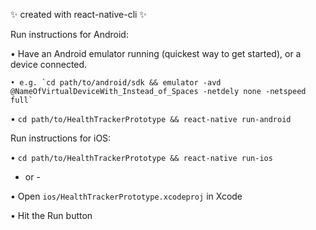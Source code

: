 ✨ created with react-native-cli ✨

Run instructions for Android:

  • Have an Android emulator running (quickest way to get started), or a device connected.

    • e.g. `cd path/to/android/sdk && emulator -avd @NameOfVirtualDeviceWith_Instead_of_Spaces -netdely none -netspeed full`

  • `cd path/to/HealthTrackerPrototype && react-native run-android`

Run instructions for iOS:

  • `cd path/to/HealthTrackerPrototype && react-native run-ios`

  - or -

  • Open `ios/HealthTrackerPrototype.xcodeproj` in Xcode

  • Hit the Run button


